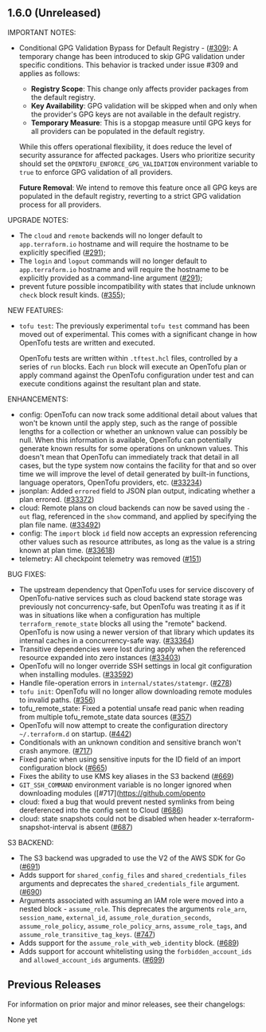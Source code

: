 ## 1.6.0 (Unreleased)

IMPORTANT NOTES:

- Conditional GPG Validation Bypass for Default Registry - ([#309](https://github.com/opentofu/opentofu/pull/309)): A temporary change has been introduced to skip GPG validation under specific conditions. This behavior is tracked under issue #309 and applies as follows:
  - **Registry Scope**: This change only affects provider packages from the default registry.
  - **Key Availability**: GPG validation will be skipped when and only when the provider's GPG keys are not available in the default registry.
  - **Temporary Measure**: This is a stopgap measure until GPG keys for all providers can be populated in the default registry.

  While this offers operational flexibility, it does reduce the level of security assurance for affected packages. Users who prioritize security should set the `OPENTOFU_ENFORCE_GPG_VALIDATION` environment variable to `true` to enforce GPG validation of all providers.

  **Future Removal**: We intend to remove this feature once all GPG keys are populated in the default registry, reverting to a strict GPG validation process for all providers.

UPGRADE NOTES:

* The `cloud` and `remote` backends will no longer default to `app.terraform.io` hostname and will require the hostname to be explicitly specified ([#291](https://github.com/opentofu/opentofu/pull/291));
* The `login` and `logout` commands will no longer default to `app.terraform.io` hostname and will require the hostname to be explicitly provided as a command-line argument ([#291](https://github.com/opentofu/opentofu/pull/291));
* prevent future possible incompatibility with states that include unknown `check` block result kinds.  ([#355](https://github.com/opentofu/opentofu/pull/355));

NEW FEATURES:

* `tofu test`: The previously experimental `tofu test` command has been moved out of experimental. This comes with a significant change in how OpenTofu tests are written and executed.

  OpenTofu tests are written within `.tftest.hcl` files, controlled by a series of `run` blocks. Each `run` block will execute an OpenTofu plan or apply command against the OpenTofu configuration under test and can execute conditions against the resultant plan and state.

ENHANCEMENTS:

* config: OpenTofu can now track some additional detail about values that won't be known until the apply step, such as the range of possible lengths for a collection or whether an unknown value can possibly be null. When this information is available, OpenTofu can potentially generate known results for some operations on unknown values. This doesn't mean that OpenTofu can immediately track that detail in all cases, but the type system now contains the facility for that and so over time we will improve the level of detail generated by built-in functions, language operators, OpenTofu providers, etc. ([#33234](https://github.com/hashicorp/terraform/issues/33234))
* jsonplan: Added `errored` field to JSON plan output, indicating whether a plan errored. ([#33372](https://github.com/hashicorp/terraform/issues/33372))
* cloud: Remote plans on cloud backends can now be saved using the `-out` flag, referenced in the `show` command, and applied by specifying the plan file name. ([#33492](https://github.com/hashicorp/terraform/issues/33492))
* config: The `import` block `id` field now accepts an expression referencing other values such as resource attributes, as long as the value is a string known at plan time. ([#33618](https://github.com/hashicorp/terraform/issues/33618))
* telemetry: All checkpoint telemetry was removed ([#151](https://github.com/opentofu/opentofu/pull/151))

BUG FIXES:

* The upstream dependency that OpenTofu uses for service discovery of OpenTofu-native services such as cloud backend state storage was previously not concurrency-safe, but OpenTofu was treating it as if it was in situations like when a configuration has multiple `terraform_remote_state` blocks all using the "remote" backend. OpenTofu is now using a newer version of that library which updates its internal caches in a concurrency-safe way. ([#33364](https://github.com/hashicorp/terraform/issues/33364))
* Transitive dependencies were lost during apply when the referenced resource expanded into zero instances ([#33403](https://github.com/hashicorp/terraform/issues/33403))
* OpenTofu will no longer override SSH settings in local git configuration when installing modules. ([#33592](https://github.com/hashicorp/terraform/issues/33592))
* Handle file-operation errors in `internal/states/statemgr`. ([#278](https://github.com/opentofu/opentofu/issues/278))
* `tofu init`: OpenTofu will no longer allow downloading remote modules to invalid paths. ([#356](https://github.com/opentofu/opentofu/issues/356))
* tofu_remote_state: Fixed a potential unsafe read panic when reading from multiple tofu_remote_state data sources ([#357](https://github.com/opentofu/opentofu/issues/357))
* OpenTofu will now attempt to create the configuration directory `~/.terraform.d` on startup. ([#442](https://github.com/opentofu/opentofu/issues/442))
* Conditionals with an unknown condition and sensitive branch won't crash anymore. ([#717](https://github.com/opentofu/opentofu/issues/717))
* Fixed panic when using sensitive inputs for the ID field of an import configuration block ([#665](https://github.com/opentofu/opentofu/pull/665))
* Fixes the ability to use KMS key aliases in the S3 backend ([#669](https://github.com/opentofu/opentofu/issues/669))
* `GIT_SSH_COMMAND` environment variable is no longer ignored when downloading modules ([#717](https://github.com/opento
* cloud: fixed a bug that would prevent nested symlinks from being dereferenced into the config sent to Cloud ([#686](https://github.com/opentofu/opentofu/issues/686)) 
* cloud: state snapshots could not be disabled when header x-terraform-snapshot-interval is absent ([#687](https://github.com/opentofu/opentofu/issues/687))

S3 BACKEND:

* The S3 backend was upgraded to use the V2 of the AWS SDK for Go ([#691](https://github.com/opentofu/opentofu/issues/691))
* Adds support for `shared_config_files` and `shared_credentials_files` arguments and deprecates the `shared_credentials_file` argument. ([#690](https://github.com/opentofu/opentofu/issues/690))
* Arguments associated with assuming an IAM role were moved into a nested block - `assume_role`.
  This deprecates the arguments `role_arn`, `session_name`, `external_id`, `assume_role_duration_seconds`, `assume_role_policy`, `assume_role_policy_arns`, `assume_role_tags`, and `assume_role_transitive_tag_keys`. ([#747](https://github.com/opentofu/opentofu/issues/747))
* Adds support for the `assume_role_with_web_identity` block. ([#689](https://github.com/opentofu/opentofu/issues/689))
* Adds support for account whitelisting using the `forbidden_account_ids` and `allowed_account_ids` arguments. ([#699](https://github.com/opentofu/opentofu/issues/699))

## Previous Releases

For information on prior major and minor releases, see their changelogs:

None yet
